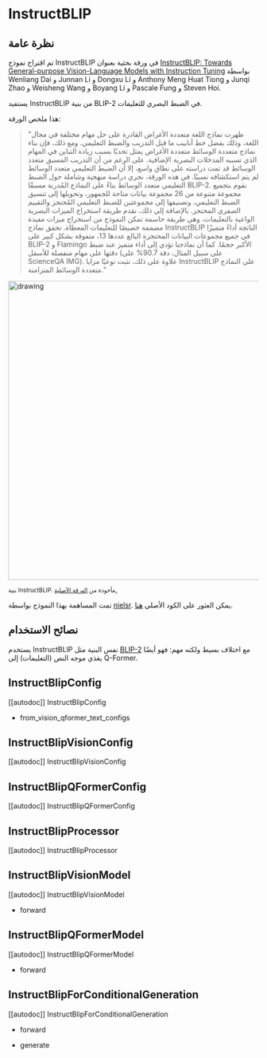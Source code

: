 # InstructBLIP

## نظرة عامة
تم اقتراح نموذج InstructBLIP في ورقة بحثية بعنوان [InstructBLIP: Towards General-purpose Vision-Language Models with Instruction Tuning](https://arxiv.org/abs/2305.06500) بواسطة Wenliang Dai و Junnan Li و Dongxu Li و Anthony Meng Huat Tiong و Junqi Zhao و Weisheng Wang و Boyang Li و Pascale Fung و Steven Hoi.

يستفيد InstructBLIP من بنية BLIP-2 في الضبط البصري للتعليمات.

هذا ملخص الورقة:

> "ظهرت نماذج اللغة متعددة الأغراض القادرة على حل مهام مختلفة في مجال اللغة، وذلك بفضل خط أنابيب ما قبل التدريب والضبط التعليمي. ومع ذلك، فإن بناء نماذج متعددة الوسائط متعددة الأغراض يمثل تحديًا بسبب زيادة التباين في المهام الذي تسببه المدخلات البصرية الإضافية. على الرغم من أن التدريب المسبق متعدد الوسائط قد تمت دراسته على نطاق واسع، إلا أن الضبط التعليمي متعدد الوسائط لم يتم استكشافه نسبيًا. في هذه الورقة، نجري دراسة منهجية وشاملة حول الضبط التعليمي متعدد الوسائط بناءً على النماذج المُدربة مسبقًا BLIP-2. نقوم بتجميع مجموعة متنوعة من 26 مجموعة بيانات متاحة للجمهور، وتحويلها إلى تنسيق الضبط التعليمي، وتصنيفها إلى مجموعتين للضبط التعليمي المُحتجز والتقييم الصفري المحتجز. بالإضافة إلى ذلك، نقدم طريقة استخراج الميزات البصرية الواعية بالتعليمات، وهي طريقة حاسمة تمكن النموذج من استخراج ميزات مفيدة مصممة خصيصًا للتعليمات المعطاة. تحقق نماذج InstructBLIP الناتجة أداءً متميزًا في جميع مجموعات البيانات المحتجزة البالغ عددها 13، متفوقة بشكل كبير على BLIP-2 و Flamingo الأكبر حجمًا. كما أن نماذجنا تؤدي إلى أداء متميز عند ضبط دقتها على مهام منفصلة للأسفل (على سبيل المثال، دقة 90.7% على ScienceQA IMG). علاوة على ذلك، نثبت نوعيًا مزايا InstructBLIP على النماذج متعددة الوسائط المتزامنة."

<img src="https://huggingface.co/datasets/huggingface/documentation-images/resolve/main/transformers/model_doc/instructblip_architecture.jpg"
alt="drawing" width="600"/>

<small> بنية InstructBLIP. مأخوذة من <a href="https://arxiv.org/abs/2305.06500">الورقة الأصلية.</a> </small>

تمت المساهمة بهذا النموذج بواسطة [nielsr](https://huggingface.co/nielsr). يمكن العثور على الكود الأصلي [هنا](https://github.com/salesforce/LAVIS/tree/main/projects/instructblip).

## نصائح الاستخدام
يستخدم InstructBLIP نفس البنية مثل [BLIP-2](blip2) مع اختلاف بسيط ولكنه مهم: فهو أيضًا يغذي موجه النص (التعليمات) إلى Q-Former.

## InstructBlipConfig

[[autodoc]] InstructBlipConfig

- from_vision_qformer_text_configs

## InstructBlipVisionConfig

[[autodoc]] InstructBlipVisionConfig

## InstructBlipQFormerConfig

[[autodoc]] InstructBlipQFormerConfig

## InstructBlipProcessor

[[autodoc]] InstructBlipProcessor

## InstructBlipVisionModel

[[autodoc]] InstructBlipVisionModel

- forward

## InstructBlipQFormerModel

[[autodoc]] InstructBlipQFormerModel

- forward

## InstructBlipForConditionalGeneration

[[autodoc]] InstructBlipForConditionalGeneration

- forward

- generate